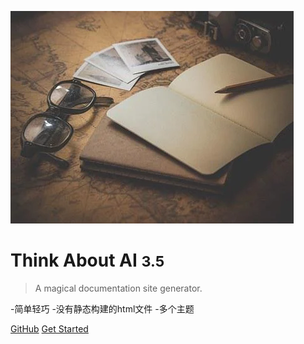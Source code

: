 <!-- _coverpage.md -->

![logo](log.jpeg)

# Think About AI <small>3.5</small>

> A magical documentation site generator.

-简单轻巧
-没有静态构建的html文件
-多个主题

[GitHub](https://github.com/docsifyjs/docsify/)
[Get Started](README.md)